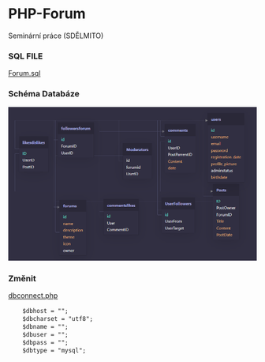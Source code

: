 # PHP-Forum
Seminární práce (SDĚLMITO)
### SQL FILE
[Forum.sql](https://github.com/Jirk0s/PHP-Forum/tree/main/sql%20file)
### Schéma Databáze
![This is an alt text.](/gitassets/scheme.png "Schéma.")
### Změnit
[dbconnect.php](https://github.com/Jirk0s/PHP-Forum/blob/main/dbconnect.php)
```
    $dbhost = "";
    $dbcharset = "utf8";
    $dbname = "";
    $dbuser = "";
    $dbpass = "";
    $dbtype = "mysql";
```
